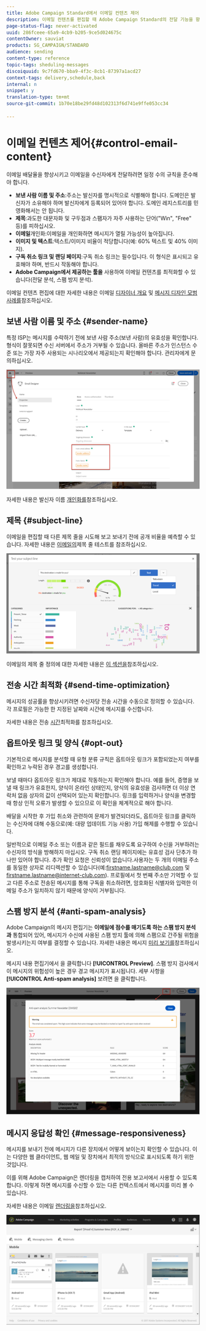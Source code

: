 ```yaml
---
title: Adobe Campaign Standard에서 이메일 컨텐츠 제어
description: 이메일 컨텐츠를 편집할 때 Adobe Campaign Standard의 전달 기능을 향상시키는 방법을 살펴볼 수 있습니다.
page-status-flag: never-activated
uuid: 286fceee-65a9-4cb9-b205-9ce5d024675c
contentOwner: sauviat
products: SG_CAMPAIGN/STANDARD
audience: sending
content-type: reference
topic-tags: sheduling-messages
discoiquuid: 9c7fd670-bba9-4f3c-8cb1-87397a1acd27
context-tags: delivery,schedule,back
internal: n
snippet: y
translation-type: tm+mt
source-git-commit: 1b70e18be29fd48d102313f6d741e9ffe053cc34

---
```



# 이메일 컨텐츠 제어{#control-email-content}

이메일 배달율을 향상시키고 이메일을 수신자에게 전달하려면 일정 수의 규칙을 준수해야 합니다.

* **보낸 사람 이름 및 주소**:주소는 발신자를 명시적으로 식별해야 합니다. 도메인은 발신자가 소유해야 하며 발신자에게 등록되어 있어야 합니다. 도메인 레지스트리를 민영화해서는 안 됩니다.
* **제목**:과도한 대문자화 및 구두점과 스팸자가 자주 사용하는 단어("Win", "Free" 등)를 피하십시오.
* **이메일**&#x200B;개인화:이메일을 개인화하면 메시지가 열릴 가능성이 높아집니다.
* **이미지 및 텍스트**:텍스트/이미지 비율이 적당합니다(예: 60% 텍스트 및 40% 이미지).
* **구독 취소 링크 및 랜딩 페이지**:구독 취소 링크는 필수입니다. 이 형식은 표시되고 유효해야 하며, 반드시 작동해야 합니다.
* **Adobe Campaign에서 제공하는 툴을** 사용하여 이메일 컨텐츠를 최적화할 수 있습니다(전달 분석, 스팸 방지 분석).

이메일 컨텐츠 편집에 대한 자세한 내용은 이메일 [디자이너 개요](../../designing/using/designing-content-in-adobe-campaign.md) 및 [메시지 디자인 모범 사례를](../../designing/using/designing-content-in-adobe-campaign.md#content-design-best-practices)참조하십시오.

## 보낸 사람 이름 및 주소 {#sender-name}

특정 ISP는 메시지를 수락하기 전에 보낸 사람 주소(보낸 사람)의 유효성을 확인합니다. 형식이 잘못되면 수신 서버에서 주소가 거부될 수 있습니다. 올바른 주소가 인스턴스 수준 또는 가장 자주 사용되는 시나리오에서 제공되는지 확인해야 합니다. 관리자에게 문의하십시오.

![](assets/delivery_content_edition16.png)

자세한 내용은 발신자 이름 [개인화를](../../designing/using/personalization.md#personalizing-the-sender)참조하십시오.

## 제목 {#subject-line}

이메일을 편집할 때 다른 제목 줄을 시도해 보고 보내기 전에 공개 비율을 예측할 수 있습니다. 자세한 내용은 [이메일의](../../sending/using/testing-subject-line-email.md)제목 줄 테스트를 참조하십시오.

![](assets/predictive_subject_line_example.png)

이메일의 제목 줄 정의에 대한 자세한 내용은 [이 섹션을](../../designing/using/subject-line.md)참조하십시오.

## 전송 시간 최적화 {#send-time-optimization}

메시지의 성공률을 향상시키려면 수신자당 전송 시간을 수동으로 정의할 수 있습니다. 각 프로필은 가능한 한 지정된 날짜와 시간에 메시지를 수신합니다.

자세한 내용은 전송 [시간](../../sending/using/optimizing-the-sending-time.md)최적화를 참조하십시오.

## 옵트아웃 링크 및 양식 {#opt-out}

기본적으로 메시지를 분석할 때 유형 분류 규칙은 옵트아웃 링크가 포함되었는지 여부를 확인하고 누락된 경우 경고를 생성합니다.

보낼 때마다 옵트아웃 링크가 제대로 작동하는지 확인해야 합니다. 예를 들어, 증명을 보낼 때 링크가 유효한지, 양식이 온라인 상태인지, 양식의 유효성을 검사하면 더 이상 연락처 없음 상자의 값이 선택되어 있는지 확인합니다. 링크를 입력하거나 양식을 변경할 때 항상 인적 오류가 발생할 수 있으므로 이 확인을 체계적으로 해야 합니다.

배달을 시작한 후 가입 취소와 관련하여 문제가 발견되더라도, 옵트아웃 링크를 클릭하는 수신자에 대해 수동으로(예: 대량 업데이트 기능 사용) 가입 해제를 수행할 수 있습니다.

일반적으로 이메일 주소 또는 이름과 같은 필드를 채우도록 요구하여 수신을 거부하려는 수신자의 방식을 방해하지 마십시오. 구독 취소 랜딩 페이지에는 유효성 검사 단추가 하나만 있어야 합니다. 추가 확인 요청은 신뢰성이 없습니다.사용자는 두 개의 이메일 주소를 동일한 상자로 리디렉션할 수 있습니다(예:firstname.lastname@club.com 및 firstname.lastname@internet-club.com). 프로필에서 첫 번째 주소만 기억할 수 있고 다른 주소로 전송된 메시지를 통해 구독을 취소하려면, 암호화된 식별자와 입력한 이메일 주소가 일치하지 않기 때문에 양식이 거부됩니다.

## 스팸 방지 분석 {#anti-spam-analysis}

Adobe Campaign의 메시지 편집기는 **이메일에 점수를 매기도록 하는 스팸 방지 분석과** 통합되어 있어, 메시지가 수신에 사용된 스팸 방지 툴에 의해 스팸으로 간주될 위험을 발생시키는지 여부를 결정할 수 있습니다. 자세한 내용은 메시지 [미리 보기를](../../sending/using/previewing-messages.md)참조하십시오.

메시지 내용 편집기에서 을 클릭합니다 **[!UICONTROL Preview]**. 스팸 방지 검사에서 이 메시지의 위험성이 높은 경우 경고 메시지가 표시됩니다. 세부 사항을 **[!UICONTROL Anti-spam analysis]** 보려면 을 클릭합니다.

![](assets/sending_anti-spam_analysis.png)

## 메시지 응답성 확인 {#message-responsiveness}

메시지를 보내기 전에 메시지가 다른 장치에서 어떻게 보이는지 확인할 수 있습니다. 이는 다양한 웹 클라이언트, 웹 메일 및 장치에서 최적의 방식으로 표시되도록 하기 위한 것입니다.

이를 위해 Adobe Campaign은 렌더링을 캡처하여 전용 보고서에서 사용할 수 있도록 합니다. 이렇게 하면 메시지를 수신할 수 있는 다른 컨텍스트에서 메시지를 미리 볼 수 있습니다.

자세한 내용은 이메일 [렌더링을](../../sending/using/email-rendering.md)참조하십시오.

![](assets/inbox_rendering_report_3.png)

